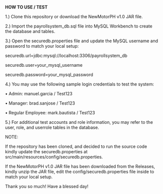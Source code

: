 **HOW TO USE / TEST**

1.) Clone this repository or download the NewMotorPH v1.0 JAR file.

2.) Import the payrollsystem_db.sql file into MySQL Workbench to create the database and tables.

3.) Open the securedb.properties file and update the MySQL username and password to match your local setup:

securedb.url=jdbc:mysql://localhost:3306/payrollsystem_db

securedb.user=your_mysql_username

securedb.password=your_mysql_password

4.) You may use the following sample login credentials to test the system:

• Admin: manuel.garcia / Test123

• Manager: brad.sanjose / Test123

• Regular Employee: mark.bautista / Test123
        
5.) For additional test accounts and role information, you may refer to the user, role, and userrole tables in the database.

NOTE:

If the repository has been cloned, and decided to run the source code kindly update the securedb.properties at src/main/resources/config/securedb.properties.

If the NewMotorPH v1.0 JAR file has been downloaded from the Releases, kindly unzip the JAR file, edit the config/securedb.properties file inside to match your local setup.

Thank you so much! Have a blessed day!
